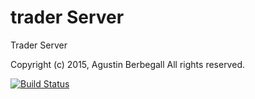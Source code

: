 # trader Server
Trader Server

Copyright (c) 2015, Agustin Berbegall
All rights reserved.

[![Build Status](https://drone.io/github.com/aberbegall/trader/status.png)](https://drone.io/github.com/aberbegall/trader/latest)
